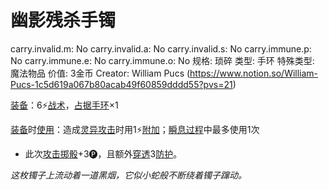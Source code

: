 # 幽影残杀手镯

carry.invalid.m: No
carry.invalid.a: No
carry.invalid.s: No
carry.immune.p: No
carry.immune.e: No
carry.immune.o: No
规格: 琐碎
类型: 手环
特殊类型: 魔法物品
价值: 3金币
Creator: William Pucs (https://www.notion.so/William-Pucs-1c5d619a067b80acab49f60859dddd55?pvs=21)

<aside>

[装备](https://www.notion.so/1b3d619a067b80f99057fe3412922dd5?pvs=21)：6⚡️[战术](https://www.notion.so/1b3d619a067b8051b6eaffd160aee01c?pvs=21)，[占据](https://www.notion.so/1b3d619a067b8021ba8fe7cef8b96857?pvs=21)[手环](https://www.notion.so/1b3d619a067b8077bde4e958125cf8d3?pvs=21)×1

</aside>

<aside>

[装备](https://www.notion.so/1b3d619a067b80f99057fe3412922dd5?pvs=21)时[使用](https://www.notion.so/1b3d619a067b80bbbbacd6817c707325?pvs=21)：造成[灵异攻击](https://www.notion.so/1b4d619a067b80968bb1dc8bead7368a?pvs=21)时用1⚡️[附加](https://www.notion.so/1b3d619a067b808aba32f87c5cab4efb?pvs=21)；[瞬息过程](https://www.notion.so/1b3d619a067b80aaa52efa8a891fe3ad?pvs=21)中最多使用1次

- 此次[攻击掷骰](https://www.notion.so/1b4d619a067b80299a42f43fa6c00c03?pvs=21)+3🅟，且额外[穿透](https://www.notion.so/1b4d619a067b80f9ac25d2f6f7bc3efc?pvs=21)3[防护](https://www.notion.so/1b3d619a067b806e8bd4c7265f5a00fa?pvs=21)。
</aside>

*这枚镯子上流动着一道黑烟，它似小蛇般不断绕着镯子蹿动。*